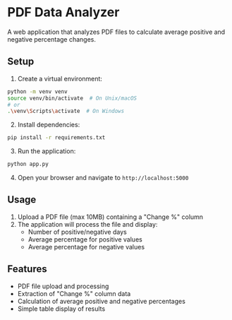 # PDF Data Analyzer

A web application that analyzes PDF files to calculate average positive and negative percentage changes.

## Setup

1. Create a virtual environment:
```bash
python -m venv venv
source venv/bin/activate  # On Unix/macOS
# or
.\venv\Scripts\activate  # On Windows
```

2. Install dependencies:
```bash
pip install -r requirements.txt
```

3. Run the application:
```bash
python app.py
```

4. Open your browser and navigate to `http://localhost:5000`

## Usage

1. Upload a PDF file (max 10MB) containing a "Change %" column
2. The application will process the file and display:
   - Number of positive/negative days
   - Average percentage for positive values
   - Average percentage for negative values

## Features

- PDF file upload and processing
- Extraction of "Change %" column data
- Calculation of average positive and negative percentages
- Simple table display of results 